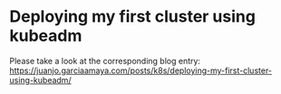 # Deploying my first cluster using kubeadm

Please take a look at the corresponding blog entry: https://juanjo.garciaamaya.com/posts/k8s/deploying-my-first-cluster-using-kubeadm/
